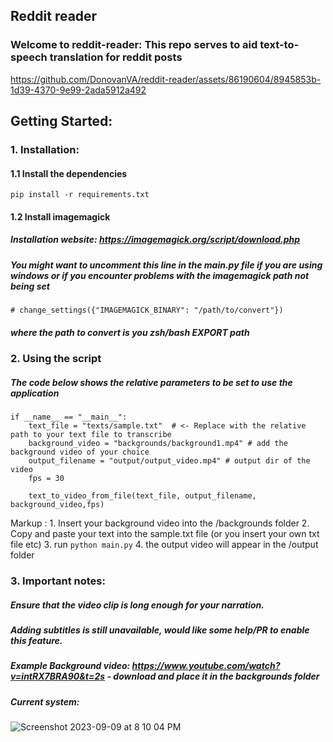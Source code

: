 ## Reddit reader

### Welcome to reddit-reader: This repo serves to aid text-to-speech translation for reddit posts



https://github.com/DonovanVA/reddit-reader/assets/86190604/8945853b-1d39-4370-9e99-2ada5912a492



## Getting Started:

### 1. Installation:

#### 1.1 Install the dependencies

```
pip install -r requirements.txt

```

#### 1.2 Install imagemagick
##### Installation website: https://imagemagick.org/script/download.php

##### You might want to uncomment this line in the main.py file if you are using windows or if you encounter problems with the imagemagick path not being set
```
# change_settings({"IMAGEMAGICK_BINARY": "/path/to/convert"})
```
##### where the path to convert is you zsh/bash EXPORT path


### 2. Using the script
##### The code below shows the relative parameters to be set to use the application
```
if __name__ == "__main__":
    text_file = "texts/sample.txt"  # <- Replace with the relative path to your text file to transcribe
    background_video = "backgrounds/background1.mp4" # add the background video of your choice
    output_filename = "output/output_video.mp4" # output dir of the video
    fps = 30

    text_to_video_from_file(text_file, output_filename, background_video,fps)
```

Markup : 1. Insert your background video into the /backgrounds folder
         2. Copy and paste your text into the sample.txt file (or you insert your own txt file etc)
         3. run 
         ```
         python main.py
         ```
         4. the output video will appear in the /output folder


### 3. Important notes:

##### Ensure that the video clip is long enough for your narration.
##### Adding subtitles is still unavailable, would like some help/PR to enable this feature.
##### Example Background video: https://www.youtube.com/watch?v=intRX7BRA90&t=2s - download and place it in the backgrounds folder
##### Current system:
![Screenshot 2023-09-09 at 8 10 04 PM](https://github.com/DonovanVA/reddit-reader/assets/86190604/407c77dd-a074-44b2-88bb-3df907f5cb7e)






